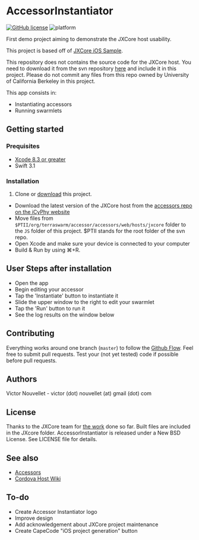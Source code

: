 # AccessorInstantiator 
[![GitHub license](https://img.shields.io/badge/license-New%20BSD-blue.svg)](https://raw.githubusercontent.com/VictorNouvellet/AccessorInstantiator/master/LICENCE.txt) ![platform](https://img.shields.io/badge/platform-ios-lightgrey.svg)

First demo project aiming to demonstrate the JXCore host usability.

This project is based off of [JXCore iOS Sample](https://github.com/jxcore/jxcore-ios-sample).

This repository does not contains the source code for the JXCore host. You need to download it from the svn repository [here](https://www.icyphy.org/accessors/svn.html) and include it in this project. Please do not commit any files from this repo owned by University of California Berkeley in this project.

This app consists in:

 * Instantiating accessors
 * Running swarmlets

## Getting started
### Prequisites

* [Xcode 8.3 or greater](https://developer.apple.com/xcode/)
* Swift 3.1


### Installation

1. Clone or [download](https://github.com/VictorNouvellet/AccessorInstantiator) this project.
- Download the latest version of the JXCore host from the [accessors repo on the iCyPhy website](https://www.icyphy.org/accessors/svn.html)
- Move files from `$PTII/org/terraswarm/accessor/accessors/web/hosts/jxcore` folder to the `JS` folder of this project. $PTII stands for the root folder of the svn repo.
- Open Xcode and make sure your device is connected to your computer
- Build & Run by using ⌘+R.


## User Steps after installation

- Open the app
- Begin editing your accessor
- Tap the 'Instantiate' button to instantiate it
- Slide the upper window to the right to edit your swarmlet
- Tap the 'Run' button to run it
- See the log results on the window below

## Contributing

Everything works around one branch (`master`) to follow the [Github Flow](https://guides.github.com/introduction/flow/). 
Feel free to submit pull requests.
Test your (not yet tested) code if possible before pull requests.

## Authors
Victor Nouvellet - victor (dot) nouvellet (at) gmail (dot) com

## License
Thanks to the JXCore team for [the work](https://github.com/jxcore/jxcore) done so far. Built files are included in the JXcore folder.
AccessorInstantiator is released under a New BSD License. See LICENSE file for details.

## See also
* [Accessors](http://accessors.org)
* [Cordova Host Wiki](https://www.icyphy.org/accessors/wiki/Main/CordovaHost)

## To-do
* Create Accessor Instantiator logo
* Improve design
* Add acknowledgement about JXCore project maintenance
* Create CapeCode "iOS project generation" button





